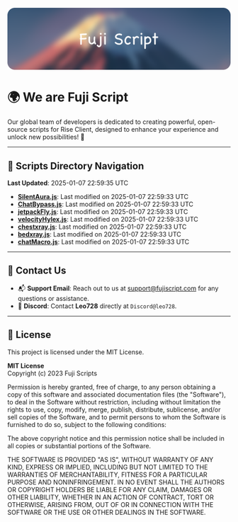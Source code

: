 ![Banner](.github/b.webp)

# 🌍 **We are Fuji Script**

Our global team of developers is dedicated to creating powerful, open-source scripts for Rise Client, designed to enhance your experience and unlock new possibilities! 🌟

---
<!-- SCRIPTS_NAVIGATION_START -->
## 📂 **Scripts Directory Navigation**

**Last Updated**: 2025-01-07 22:59:35 UTC

- **[SilentAura.js](scripts/SilentAura.js)**: Last modified on 2025-01-07 22:59:33 UTC
- **[ChatBypass.js](scripts/ChatBypass.js)**: Last modified on 2025-01-07 22:59:33 UTC
- **[jetpackFly.js](scripts/jetpackFly.js)**: Last modified on 2025-01-07 22:59:33 UTC
- **[velocityHylex.js](scripts/velocityHylex.js)**: Last modified on 2025-01-07 22:59:33 UTC
- **[chestxray.js](scripts/chestxray.js)**: Last modified on 2025-01-07 22:59:33 UTC
- **[bedxray.js](scripts/bedxray.js)**: Last modified on 2025-01-07 22:59:33 UTC
- **[chatMacro.js](scripts/chatMacro.js)**: Last modified on 2025-01-07 22:59:33 UTC

<!-- SCRIPTS_NAVIGATION_END -->

---

## 💬 **Contact Us**  
- 📬 **Support Email**: Reach out to us at [support@fujiscript.com](mailto:support@fujiscript.com) for any questions or assistance.  
- 💬 **Discord**: Contact **Leo728** directly at `Discord@leo728`.

---

## 📜 **License**

This project is licensed under the MIT License.  

**MIT License**  
Copyright (c) 2023 Fuji Scripts  

Permission is hereby granted, free of charge, to any person obtaining a copy of this software and associated documentation files (the "Software"), to deal in the Software without restriction, including without limitation the rights to use, copy, modify, merge, publish, distribute, sublicense, and/or sell copies of the Software, and to permit persons to whom the Software is furnished to do so, subject to the following conditions:  

The above copyright notice and this permission notice shall be included in all copies or substantial portions of the Software.  

THE SOFTWARE IS PROVIDED "AS IS", WITHOUT WARRANTY OF ANY KIND, EXPRESS OR IMPLIED, INCLUDING BUT NOT LIMITED TO THE WARRANTIES OF MERCHANTABILITY, FITNESS FOR A PARTICULAR PURPOSE AND NONINFRINGEMENT. IN NO EVENT SHALL THE AUTHORS OR COPYRIGHT HOLDERS BE LIABLE FOR ANY CLAIM, DAMAGES OR OTHER LIABILITY, WHETHER IN AN ACTION OF CONTRACT, TORT OR OTHERWISE, ARISING FROM, OUT OF OR IN CONNECTION WITH THE SOFTWARE OR THE USE OR OTHER DEALINGS IN THE SOFTWARE.  

